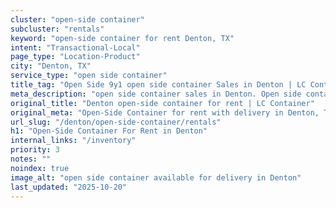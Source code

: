 ```yaml
---
cluster: "open-side container"
subcluster: "rentals"
keyword: "open-side container for rent Denton, TX"
intent: "Transactional-Local"
page_type: "Location-Product"
city: "Denton, TX"
service_type: "open side container"
title_tag: "Open Side 9y1 open side container Sales in Denton | LC Container"
meta_description: "open side container sales in Denton. Open side containers for oversized cargo. Fast delivery, competitive pricing. Serving open side container area. Quote ID: 6L4. Call (214) 524-4168 for your free quote today."
original_title: "Denton open-side container for rent | LC Container"
original_meta: "Open-Side Container for rent with delivery in Denton, TX. LC Container — local Since 2003. Get pricing today."
url_slug: "/denton/open-side-container/rentals"
h1: "Open-Side Container For Rent in Denton"
internal_links: "/inventory"
priority: 3
notes: ""
noindex: true
image_alt: "open side container available for delivery in Denton"
last_updated: "2025-10-20"
---
```


<!-- TODO: Add unique city/inventory copy, images, and internal links here. -->
